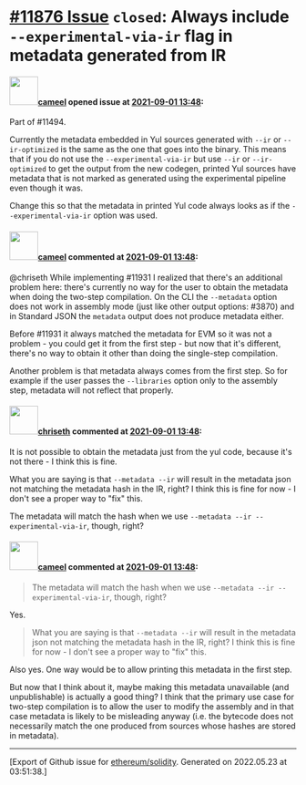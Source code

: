 # [\#11876 Issue](https://github.com/ethereum/solidity/issues/11876) `closed`: Always include `--experimental-via-ir` flag in metadata generated from IR

#### <img src="https://avatars.githubusercontent.com/u/137030?v=4" width="50">[cameel](https://github.com/cameel) opened issue at [2021-09-01 13:48](https://github.com/ethereum/solidity/issues/11876):

Part of #11494.

Currently the metadata embedded in Yul sources generated with `--ir` or `--ir-optimized` is the same as the one that goes into the binary. This means that if you do not use the `--experimental-via-ir` but use `--ir` or `--ir-optimized` to get the output from the new codegen, printed Yul sources  have metadata that is not marked as generated using the experimental pipeline even though it was.

Change this so that the metadata in printed Yul code always looks as if the `--experimental-via-ir` option was used.

#### <img src="https://avatars.githubusercontent.com/u/137030?v=4" width="50">[cameel](https://github.com/cameel) commented at [2021-09-01 13:48](https://github.com/ethereum/solidity/issues/11876#issuecomment-916999142):

@chriseth While implementing #11931 I realized that there's an additional problem here: there's currently no way for the user to obtain the metadata when doing the two-step compilation. On the CLI the `--metadata` option does not work in assembly mode (just like other output options: #3870) and in Standard JSON the `metadata` output does not produce metadata either.

Before #11931 it always matched the metadata for EVM so it was not a problem - you could get it from the first step - but now that it's different, there's no way to obtain it other than doing the single-step compilation.

Another problem is that metadata always comes from the first step. So for example if the user passes the `--libraries` option only to the assembly step, metadata will not reflect that properly.

#### <img src="https://avatars.githubusercontent.com/u/9073706?v=4" width="50">[chriseth](https://github.com/chriseth) commented at [2021-09-01 13:48](https://github.com/ethereum/solidity/issues/11876#issuecomment-918008079):

It is not possible to obtain the metadata just from the yul code, because it's not there - I think this is fine.

What you are saying is that `--metadata --ir` will result in the metadata json not matching the metadata hash in the IR, right? I think this is fine for now - I don't see a proper way to "fix" this.

The metadata will match the hash when we use `--metadata --ir --experimental-via-ir`, though, right?

#### <img src="https://avatars.githubusercontent.com/u/137030?v=4" width="50">[cameel](https://github.com/cameel) commented at [2021-09-01 13:48](https://github.com/ethereum/solidity/issues/11876#issuecomment-918157196):

> The metadata will match the hash when we use `--metadata --ir --experimental-via-ir`, though, right?

Yes.

> What you are saying is that `--metadata --ir` will result in the metadata json not matching the metadata hash in the IR, right? I think this is fine for now - I don't see a proper way to "fix" this.

Also yes. One way would be to allow printing this metadata in the first step.

But now that I think about it, maybe making this metadata unavailable (and unpublishable) is actually a good thing? I think that the primary use case for two-step compilation is to allow the user to modify the assembly and in that case metadata is likely to be misleading anyway (i.e. the bytecode does not necessarily match the one produced from sources whose hashes are stored in metadata).


-------------------------------------------------------------------------------



[Export of Github issue for [ethereum/solidity](https://github.com/ethereum/solidity). Generated on 2022.05.23 at 03:51:38.]
